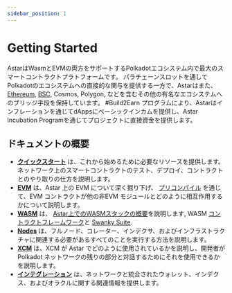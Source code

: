 ```yaml
---
sidebar_position: 1
---
```


# Getting Started

AstarはWasmとEVMの両方をサポートするPolkadotエコシステム内で最大のスマートコントラクトプラトフォームです。 パラチェーンスロットを通してPolkadotのエコシステムへの直接的な関与を提供する一方で、Astarはまた、[Ethereum][cbridge], [BSC][cbridge], Cosmos, Polygon, などを含むその他の有名なエコシステムへのブリッジ手段を保持しています。 #Build2Earn プログラムにより、Astarはインフレーションを通じてdAppsにベーシックインカムを提供し、Astar Incubation Programを通じてプロジェクトに直接資金を提供します。

## ドキュメントの概要

- [**クイックスタート**](quickstart) は、これから始めるために必要なリソースを提供します。 ネットワーク上のスマートコントラクトのテスト、デプロイ、コントラクトとのやり取りの仕方を説明します。
- [**EVM**](evm) は、Astar 上の EVM について深く掘り下げ、 [プリコンパイル](evm/precompiles) を通じて、EVM コントラクトが他の非EVM モジュールとどのように相互作用するかについて説明します。
- [**WASM**](wasm) は、 [Astar上でのWASMスタックの概要](wasm/stack/smart-contract-wasm)を説明します, WASM [コントラクトフレームワーク](wasm/stack/dsls)と [Swanky Suite](wasm/sc-dev/swanky).
- [**Nodes**](nodes) は、フルノード、コレーター、インデクサ、およびインフラストラクチャに関連する必要があるすべてのことを実行する方法を説明します。
- [**XCM**](xcm) は、XCM が Astar でどのように使用されているかを説明し、開発者が Polkadot ネットワークの残りの部分と対話するためにそれを使用できるかを説明します。
- [**インテグレーション**](integrations) は、ネットワークと統合されたウォレット、インデクス、およびオラクルに関する関連情報を提供します。

[cbridge]: https://cbridge.celer.network/#/transfer

[cbridge]: https://cbridge.celer.network/#/transfer
